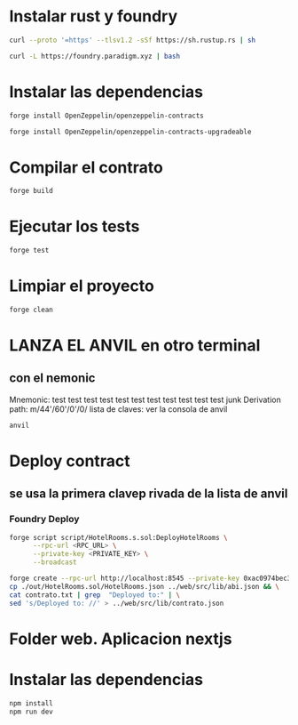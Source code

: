 
# Instalar rust y foundry

```bash
curl --proto '=https' --tlsv1.2 -sSf https://sh.rustup.rs | sh
```

```bash
curl -L https://foundry.paradigm.xyz | bash
```

# Instalar las dependencias
```bash
forge install OpenZeppelin/openzeppelin-contracts
```
```bash
forge install OpenZeppelin/openzeppelin-contracts-upgradeable
```

# Compilar el contrato
```bash
forge build

```

# Ejecutar los tests
```bash
forge test
```

# Limpiar el proyecto
```bash
forge clean
```

# LANZA EL ANVIL en otro terminal
## con el nemonic 
Mnemonic:          test test test test test test test test test test test junk
Derivation path:   m/44'/60'/0'/0/
lista de claves: ver la consola de anvil

```bash
anvil
```

# Deploy contract
## se usa la primera clavep rivada de la lista de anvil

### Foundry Deploy
```bash
forge script script/HotelRooms.s.sol:DeployHotelRooms \
      --rpc-url <RPC_URL> \
      --private-key <PRIVATE_KEY> \
      --broadcast
```

```bash
forge create --rpc-url http://localhost:8545 --private-key 0xac0974bec39a17e36ba4a6b4d238ff944bacb478cbed5efcae784d7bf4f2ff80 src/HotelRooms.sol:HotelRooms > contrato.txt  && \
cp ./out/HotelRooms.sol/HotelRooms.json ../web/src/lib/abi.json && \
cat contrato.txt | grep  "Deployed to:" | \
sed 's/Deployed to: //' > ../web/src/lib/contrato.json
```

# Folder web. Aplicacion nextjs

# Instalar las dependencias
```bash
npm install
npm run dev
```
